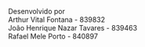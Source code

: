 Desenvolvido por  
Arthur Vital Fontana - 839832  
João Henrique Nazar Tavares - 839463  
Rafael Mele Porto - 840897
